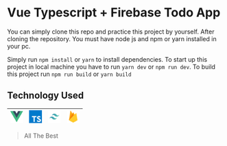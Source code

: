 # Vue Typescript + Firebase Todo App

You can simply clone this repo and practice this project by yourself.
After cloning the repository. You must have node js and npm or yarn installed in your pc.

Simply run `npm install` or `yarn` to install dependencies.
To start up this project in local machine you have to run `yarn dev` or `npm run dev`.
To build this project run `npm run build` or `yarn build`

## Technology Used

| <img src="https://raw.githubusercontent.com/github/explore/80688e429a7d4ef2fca1e82350fe8e3517d3494d/topics/vue/vue.png" alt="Vue 3" width="30px"/> | <img src="https://raw.githubusercontent.com/github/explore/80688e429a7d4ef2fca1e82350fe8e3517d3494d/topics/typescript/typescript.png" alt="Typescript" width="30px"/> | <img src="https://raw.githubusercontent.com/github/explore/80688e429a7d4ef2fca1e82350fe8e3517d3494d/topics/tailwind/tailwind.png" alt="Tailwind CSS" width="30px"/> | <img src="https://raw.githubusercontent.com/github/explore/80688e429a7d4ef2fca1e82350fe8e3517d3494d/topics/firebase/firebase.png" alt="Firebase" width="30px"/> |
| -------------------------------------------------------------------------------------------------------------------------------------------------- | --------------------------------------------------------------------------------------------------------------------------------------------------------------------- | ------------------------------------------------------------------------------------------------------------------------------------------------------------------- | --------------------------------------------------------------------------------------------------------------------------------------------------------------- |

> All The Best
